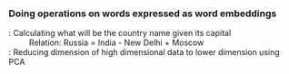 ### Doing operations on words expressed as word embeddings
: Calculating what will be the country name given its capital<br/>
 &emsp; &emsp;   Relation:  Russia =  India - New Delhi + Moscow <br/>
: Reducing dimension of high dimensional data to lower dimension using PCA
